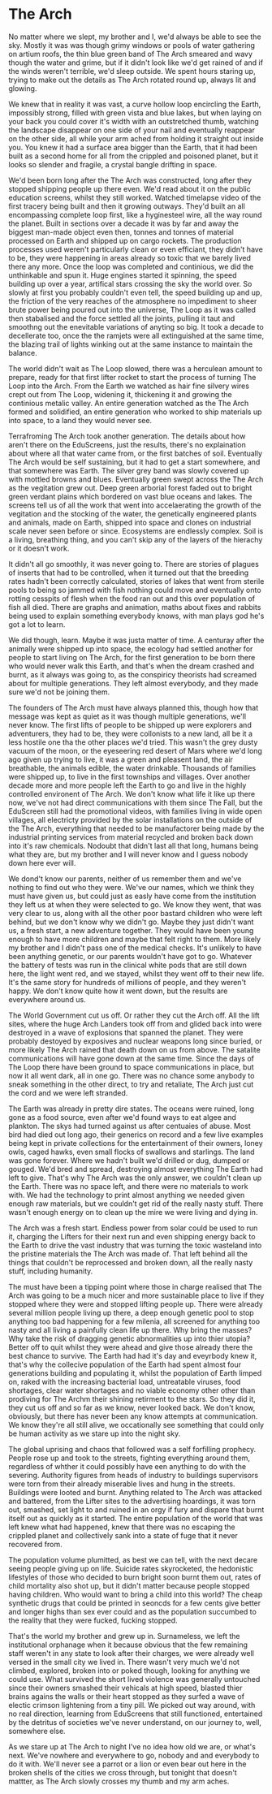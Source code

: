 # The Arch

No matter where we slept, my brother and I, we'd always be able to see the sky.   Mostly it was was though grimy windows or pools of water gathering on artium roofs, the thin blue green band of The Arch smeared and wavy though the water and grime, but if it didn't look like we'd get rained of and if the winds weren't terrible, we'd sleep outside.  We spent hours staring up, trying to make out the details as The Arch rotated round up, always lit and glowing.  

We knew that in reality it was vast, a curve hollow loop encircling the Earth, impossibly strong, filled with green vista and blue lakes, but when laying on your back you could cover it's width with an outstretched thumb, watching the landscape disappear on one side of your nail and eventually reappear on the other side, all while your arm ached from holding it straight out inside you.   You knew it had a surface area bigger than the Earth, that it had been built as a second home for all from the crippled and poisoned planet, but it looks so slender and fragile, a crystal bangle drifting in space.

We'd been born long after the The Arch was constructed, long after they stopped shipping people up there even.  We'd read about it  on the public education screens, whilst they still worked.  Watched timelapse video of the first tracery being built and then it growing outways.  They'd built an all encompassing complete loop first, like a hyginesteel wire, all the way round the planet.  Built in sections over a decade it was by far and away the biggest man-made object even then, tonnes and tonnes of material processed on Earth and shipped up on cargo rockets.  The production processes used weren't particularly clean or even efficiant, they didn't have to be, they were happening in areas already so toxic that we barely lived there any more.  Once the loop was completed and continious, we did the unthinkable and spun it.  Huge engines started it spinning, the speed building up over a year, artifical stars crossing the sky the world over.   So slowly at first you probably couldn't even tell, the speed building up and up, the friction of the very reaches of the atmosphere no impediment to sheer brute power being poured out into the universe, The Loop as it was called then stabalised and the force settled all the joints, pulling it taut and smoothng out the enevitable variations of anyting so big.   It took a decade to decellerate too, once the the ramjets were all extinguished at the same time, the blazing trail of lights winking out at the same instance to maintain the balance.

The world didn't wait as The Loop slowed, there was a herculean amount to prepare, ready for that first lifter rocket to start the process of turning The Loop into the Arch.  From the Earth we watched as hair fine silvery wires crept out from The Loop, widening it, thickening it and growing the continious metalic valley.  An entire generation watched as the The Arch formed and solidified, an entire generation who worked to ship materials up into space, to a land they would never see.

Terrafroming The Arch took another generation. The details about how aren't there on the EduScreens, just the results, there's no explaination about where all that water came from, or the first batches of soil.  Eventually The Arch would be self sustaining, but it had to get a start somewhere, and that somewhere was Earth.  The silver grey band was slowly covered up with mottled browns and blues.  Eventually green swept across the The Arch as the vegitation grew out.   Deep green arborial forest faded out to bright green verdant plains which bordered on vast blue oceans and lakes.  The screens tell us of all the work that went into accelaerating the growth of the vegitation and the stocking of the water, the genetically engineered plants and animals, made on Earth, shipped into space and clones on industrial scale never seen before or since.  Ecosystems are endlessly complex.  Soil is a living, breathing thing, and you can't skip any of the layers of the hierachy or it doesn't work.

It didn't all go smoothly, it was never going to.  There are stories of plagues of inserts that had to be controlled, when it turned out that the breeding rates hadn't been correctly calculated, stories of lakes that went from sterile pools to being so jammed with fish nothing could move and eventually onto rotting cesspits of flesh when the food ran out and this over population of fish all died.  There are graphs and animation, maths about fixes and rabbits being used to explain something everybody knows, with man plays god he's got a lot to learn.

We did though, learn.  Maybe it was justa matter of time.  A centuray after the animally were shipped up into space, the ecology had settled another for people to start living on The Arch, for the first generation to be born there who would never walk this Earth, and that's when the dream crashed and burnt, as it always was going to, as the conspiricy theorists had screamed about for multiple generations.  They left almost everybody, and they made sure we'd not be joining them.

The founders of The Arch must have always planned this, though how that message was kept as quiet as it was though multiple generations, we'll never know.   The first lifts of people to be shipped up were explorers and adventurers, they had to be, they were collonists to a new land, all be it a less hostile one tha the other places we'd tried.  This wasn't the grey dusty vacuum of the moon, or the eyeseering red desert of Mars where we'd long ago given up trying to live, it was a green and pleasent land, the air breathable, the animals edible, the water drinkable.  Thousands of families were shipped up, to live in the first townships and villages.   Over another decade more and more people left the Earth to go and live in the highly controlled environent of The Arch.  We don't know what life it like up there now, we've not had direct communications with them since The Fall, but the EduScreen still had the promotional videos, with families living in wide open villages, all electricty provided by the solar installations on the outside of the The Arch, everything that needed to be manufactorer being made by the industrial printing services from material recycled and broken back down into it's raw chemicals.  Nodoubt that didn't last all that long, humans being what they are, but my brother and I will never know and I guess nobody down here ever will.

We dond't know our parents, neither of us remember them and we've nothing to find out who they were.  We've our names, which we think they must have given us, but could just as easly have come from the institution they left us at when they were selected to go.  We know they went, that was very clear to us, along with all the other poor bastard children who were left behind, but we don't know why we didn't go.  Maybe they just didn't want us, a fresh start, a new adventure together.  They would have been young enough to have more children and maybe that felt right to them.  More likely my brother and I didn't pass one of the medical checks.  It's unlikely to have been anything genetic, or our parents wouldn't have got to go.  Whatever the battery of tests was run in the clinical white pods that are still down here, the light went red, and we stayed, whilst they went off to their new life.  It's the same story for hundreds of millions of people, and they weren't happy.  We don't know quite how it went down, but the results are everywhere around us.

The World Government cut us off.  Or rather they cut the Arch off.  All the lift sites, where the huge Arch Landers took off from and glided back into were destroyed in a wave of explosions that spanned the planet.  They were probably destoyed by exposives and nuclear weapons long since buried, or more likely The Arch rained that death down on us from above.  The satalite communications will have gone down at the same time.  Since the days of The Loop there have been ground to space communications in place, but now it all went dark, all in one go.  There was no chance some anybody to sneak something in the other direct, to try and retaliate, The Arch just cut the cord and we were left stranded.

The Earth was already in pretty dire states.  The oceans were ruined, long gone as a food source, even after we'd found ways to eat algee and plankton.  The skys had turned against us after centuaies of abuse.  Most bird had died out long ago, their generics on record and a few live examples being kept in private collections for the entertainment of their owners, loney owls, caged hawks, even small flocks of swallows and starlings.  The land was gone forever.  Where we hadn't built we'd drilled or dug, dumped or gouged.  We'd bred and spread, destroying almost everything The Earth had left to give.  That's why The Arch was the only answer, we couldn't clean up the Earth.  There was no space left, and there were no materials to work with.  We had the technology to print almost anything we needed given enough raw materials, but we couldn't get rid of the really nasty stuff.  There wasn't enough energy on to clean up the mire we were living and dying in.

The Arch was a fresh start.  Endless power from solar could be used to run it, charging the Lifters for their next run and even shipping energy back to the Earth to drive the vast industry that was turning the toxic wasteland into the pristine materials the The Arch was made of.  That left behind all the things that couldn't be reprocessed and broken down, all the really nasty stuff, including humanity.

The must have been a tipping point where those in charge realised that The Arch was going to be a much nicer and more sustainable place to live if they stopped where they were and stopped lifting people up.  There were already several million people living up there, a deep enough genetic pool to stop anything too bad happening for a few milenia, all screened for anything too nasty and all living a painfully clean life up there.  Why bring the masses?  Why take the risk of dragging genetic abnormalities up into thier utopia?  Better off to quit whilst they were ahead and give those already there the best chance to survive.  The Earth had had it's day and eveyrbody knew it, that's why the collecive population of the Earth had spent almost four generations building and populating it, whilst the population of Earth limped on, raked with the increasing bacterial load, untreatable viruses, food shortages, clear water shortages and no viable economy other other than prodiving for The Archm their shining retirment to the stars.  So they did it, they cut us off and so far as we know, never looked back.  We don't know, obviously, but there has never been any know attempts at communication.   We know they're all still alive, we occationally see something that could only be human activity as we stare up into the night sky.

The global uprising and chaos that followed was a self forfilling prophecy.  People rose up and took to the streets, fighting everything around them, regardless of whther it could possibly have een anything to do with the severing.  Authority figures from heads of industry to buildings supervisors were torn from their already miserable lives and hung in the streets.  Buildings were looted and burnt.  Anything related to The Arch was attacked and battered, from the Lifter sites to the advertising hoardings, it was torn out, smashed, set light to and ruined in an orgy if fury and dispare that burnt itself out as quickly as it started.  The entire population of the world that was left knew what had happened, knew that there was no escaping the crippled planet and collectively sank into a state of fuge that it never recovered from.

The population volume plumitted, as best we can tell, with the next decare seeing people giving up on life.  Suicide rates skyrocketed, the hedonistic lifestyles of those who decided to burn bright soon burnt them out, rates of child mortality also shot up, but it didn't matter because people stopped having children.  Who would want to bring a child into this world?  The cheap synthetic drugs that could be printed in seoncds for a few cents give better and longer highs than sex ever could and as the population succumbed to the reality that they were fucked, fucking stopped.

That's the world my brother and grew up in.  Surnameless, we left the institutional orphanage when it because obvious that the few remaining staff weren't in any state to look after their charges, we were already well versed in the small city we lived in.  There wasn't very much we'd not climbed, explored, broken into or poked though, looking for anything we could use.  What survived the short lived violence was generally untouched since their owners smashed their vehicals at high speed, blasted thier brains agains the walls or their heart stopped as they surfed a wave of electic crimson lightening from a tiny pill.   We picked out way around, with no real direction, learning from EduScreens that still functioned, entertained by the detritus of societies we've never understand, on our journey to, well, somewhere else.

As we stare up at The Arch to night I've no idea how old we are, or what's next.  We've nowhere and everywhere to go, nobody and and everybody to do it with.  We'll never see a parrot or a lion or even bear out here in the broken shells of the cities we cross through, but tonight that doesn't mattter, as The Arch slowly crosses my thumb and my arm aches.  